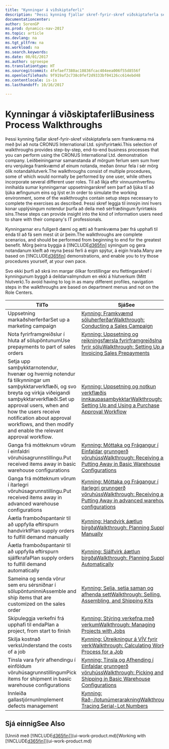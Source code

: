 ```yaml
---
title: "Kynningar á viðskiptaferli"
description: "Þessi kynning fjallar skref-fyrir-skref viðskiptaferla sem framkvæma má með því að nota CRONUS International Ltd. sýnifyrirtæki. Leiðbeiningarnar samanstanda af mörgum ferlum sem sum hver eru venjulega framkvæmd af einum notanda, meðan önnur fela í sér mörg ólík notandahlutverk. Til að líkja eftir vinnuumhverfinu innihalda sumar kynningarnar uppsetningarskref sem þarf að ljúka til að ljúka æfingunum eins og lýst er. Þessi skref leggja til innsýn inní hvers konar upplýsingum notendur þurfa að deila með sérfræðingum fyrirtækis síns."
documentationcenter: 
author: SorenGP
ms.prod: dynamics-nav-2017
ms.topic: article
ms.devlang: na
ms.tgt_pltfrm: na
ms.workload: na
ms.search.keywords: 
ms.date: 08/01/2017
ms.author: sgroespe
ms.translationtype: HT
ms.sourcegitcommit: 4fefaef7380ac10836fcac404eea006f55d8556f
ms.openlocfilehash: 9f919af2c738c0fef2d9333bf04126cc614ebd48
ms.contentlocale: is-is
ms.lasthandoff: 10/16/2017

---
```

# <a name="business-process-walkthroughs"></a><span data-ttu-id="26a72-106">Kynningar á viðskiptaferli</span><span class="sxs-lookup"><span data-stu-id="26a72-106">Business Process Walkthroughs</span></span>
<span data-ttu-id="26a72-107">Þessi kynning fjallar skref-fyrir-skref viðskiptaferla sem framkvæma má með því að nota CRONUS International Ltd. sýnifyrirtæki.</span><span class="sxs-lookup"><span data-stu-id="26a72-107">This selection of walkthroughs provides step-by-step, end-to-end business processes that you can perform using the CRONUS International Ltd. demonstration company.</span></span> <span data-ttu-id="26a72-108">Leiðbeiningarnar samanstanda af mörgum ferlum sem sum hver eru venjulega framkvæmd af einum notanda, meðan önnur fela í sér mörg ólík notandahlutverk.</span><span class="sxs-lookup"><span data-stu-id="26a72-108">The walkthroughs consist of multiple procedures, some of which would normally be performed by one user, while others incorporate several different user roles.</span></span> <span data-ttu-id="26a72-109">Til að líkja eftir vinnuumhverfinu innihalda sumar kynningarnar uppsetningarskref sem þarf að ljúka til að ljúka æfingunum eins og lýst er.</span><span class="sxs-lookup"><span data-stu-id="26a72-109">In order to simulate the working environment, some of the walkthroughs contain setup steps necessary to complete the exercises as described.</span></span> <span data-ttu-id="26a72-110">Þessi skref leggja til innsýn inní hvers konar upplýsingum notendur þurfa að deila með sérfræðingum fyrirtækis síns.</span><span class="sxs-lookup"><span data-stu-id="26a72-110">These steps can provide insight into the kind of information users need to share with their company's IT professionals.</span></span>  

 <span data-ttu-id="26a72-111">Kynningarnar eru fullgerð dæmi og ætti að framkvæma þær frá upphafi til enda til að fá sem mest út úr þeim.</span><span class="sxs-lookup"><span data-stu-id="26a72-111">The walkthroughs are complete scenarios, and should be performed from beginning to end for the greatest benefit.</span></span> <span data-ttu-id="26a72-112">Mörg þeirra byggja á [!INCLUDE[d365fin](includes/d365fin_md.md)] sýningum og gera notandanum kleift að reyna þessi ferli á eigin spýtur, á eigin hraða.</span><span class="sxs-lookup"><span data-stu-id="26a72-112">Many are based on [!INCLUDE[d365fin](includes/d365fin_md.md)] demonstrations, and enable you to try those procedures yourself, at your own pace.</span></span>  

 <span data-ttu-id="26a72-113">Svo ekki þurfi að skrá inn margar ólíkar forstillingar eru flettingarskref í kynningunum byggð á deildarvalmyndum en ekki á hlutverkum (Mitt hlutverk).</span><span class="sxs-lookup"><span data-stu-id="26a72-113">To avoid having to log in as many different profiles, navigation steps in the walkthroughs are based on department menus and not on the Role Centers.</span></span>  

|<span data-ttu-id="26a72-114">Til</span><span class="sxs-lookup"><span data-stu-id="26a72-114">To</span></span>|<span data-ttu-id="26a72-115">Sjá</span><span class="sxs-lookup"><span data-stu-id="26a72-115">See</span></span>|  
|--------|---------|  
|<span data-ttu-id="26a72-116">Uppsetning markaðsherferðar</span><span class="sxs-lookup"><span data-stu-id="26a72-116">Set up a marketing campaign</span></span>|[<span data-ttu-id="26a72-117">Kynning: Framkvæmd söluherferðar</span><span class="sxs-lookup"><span data-stu-id="26a72-117">Walkthrough: Conducting a Sales Campaign</span></span>](walkthrough-conducting-a-sales-campaign.md)|  
|<span data-ttu-id="26a72-118">Nota fyrirframgreiðslur í hluta af sölupöntunum</span><span class="sxs-lookup"><span data-stu-id="26a72-118">Use prepayments to part of sales orders</span></span>|[<span data-ttu-id="26a72-119">Kynning: Uppsetning og reikningsfærsla fyrirframgreiðslna fyrir sölu</span><span class="sxs-lookup"><span data-stu-id="26a72-119">Walkthrough: Setting Up and Invoicing Sales Prepayments</span></span>](walkthrough-setting-up-and-invoicing-sales-prepayments.md)|  
|<span data-ttu-id="26a72-120">Setja upp samþykktarnotendur, hvenær og hvernig notendur fá tilkynningar um samþykktarverkflæði, og svo breyta og virkja viðeigandi samþykktarverkflæði.</span><span class="sxs-lookup"><span data-stu-id="26a72-120">Set up approval users, when and how the users receive notification about approval workflows, and then modify and enable the relevant approval workflow.</span></span>|[<span data-ttu-id="26a72-121">Kynning: Uppsetning og notkun verkflæðis innkaupasamþykktar</span><span class="sxs-lookup"><span data-stu-id="26a72-121">Walkthrough: Setting Up and Using a Purchase Approval Workflow</span></span>](walkthrough-setting-up-and-using-a-purchase-approval-workflow.md)|  
|<span data-ttu-id="26a72-122">Ganga frá mótteknum vörum í einfaldri vöruhúsagrunnstillingu.</span><span class="sxs-lookup"><span data-stu-id="26a72-122">Put received items away in basic warehouse configurations</span></span>|[<span data-ttu-id="26a72-123">Kynning: Móttaka og Frágangur í Einfaldar grunngerð vöruhúss</span><span class="sxs-lookup"><span data-stu-id="26a72-123">Walkthrough: Receiving and Putting Away in Basic Warehouse Configurations</span></span>](walkthrough-receiving-and-putting-away-in-basic-warehousing.md)|  
|<span data-ttu-id="26a72-124">Ganga frá mótteknum vörum í ítarlegri vöruhúsagrunnstillingu.</span><span class="sxs-lookup"><span data-stu-id="26a72-124">Put received items away in advanced warehouse configurations</span></span>|[<span data-ttu-id="26a72-125">Kynning: Móttaka og Frágangur í ítarlegri grunngerð vöruhúss</span><span class="sxs-lookup"><span data-stu-id="26a72-125">Walkthrough: Receiving and Putting Away in advanced warehouse configurations</span></span>](walkthrough-receiving-and-putting-away-in-advanced-warehousing.md)|  
|<span data-ttu-id="26a72-126">Áætla framboðspantanir til að uppfylla eftirspurn handvirkt</span><span class="sxs-lookup"><span data-stu-id="26a72-126">Plan supply orders to fulfill demand manually</span></span>|[<span data-ttu-id="26a72-127">Kynning: Handvirk áætlun birgða</span><span class="sxs-lookup"><span data-stu-id="26a72-127">Walkthrough: Planning Supplies Manually</span></span>](walkthrough-planning-supplies-manually.md)|  
|<span data-ttu-id="26a72-128">Áætla framboðspantanir til að uppfylla eftirspurn sjálfkrafa</span><span class="sxs-lookup"><span data-stu-id="26a72-128">Plan supply orders to fulfill demand automatically</span></span>|[<span data-ttu-id="26a72-129">Kynning: Sjálfvirk áætlun birgða</span><span class="sxs-lookup"><span data-stu-id="26a72-129">Walkthrough: Planning Supplies Automatically</span></span>](walkthrough-planning-supplies-automatically.md)|  
|<span data-ttu-id="26a72-130">Sameina og senda vörur sem eru sérsniðnar í sölupöntuninni</span><span class="sxs-lookup"><span data-stu-id="26a72-130">Assemble and ship items that are customized on the sales order</span></span>|[<span data-ttu-id="26a72-131">Kynning: Selja, setja saman og afhenda sett</span><span class="sxs-lookup"><span data-stu-id="26a72-131">Walkthrough: Selling, Assembling, and Shipping Kits</span></span>](walkthrough-selling-assembling-and-shipping-kits.md)|  
|<span data-ttu-id="26a72-132">Skipuleggja verkefni frá upphafi til enda</span><span class="sxs-lookup"><span data-stu-id="26a72-132">Plan a project, from start to finish</span></span>|[<span data-ttu-id="26a72-133">Kynning: Stýring verkefna með verkum</span><span class="sxs-lookup"><span data-stu-id="26a72-133">Walkthrough: Managing Projects with Jobs</span></span>](walkthrough-managing-projects-with-jobs.md)|  
|<span data-ttu-id="26a72-134">Skilja kostnað verks</span><span class="sxs-lookup"><span data-stu-id="26a72-134">Understand the costs of a job</span></span>|[<span data-ttu-id="26a72-135">Kynning: Útreikningur á VÍV fyrir verk</span><span class="sxs-lookup"><span data-stu-id="26a72-135">Walkthrough: Calculating Work in Process for a Job</span></span>](walkthrough-calculating-work-in-process-for-a-job.md)|  
|<span data-ttu-id="26a72-136">Tínsla vara fyrir afhendingu í einföldum vöruhúsagrunnstillingum</span><span class="sxs-lookup"><span data-stu-id="26a72-136">Pick items for shipment in basic warehouse configurations</span></span>|[<span data-ttu-id="26a72-137">Kynning: Tínsla og Afhending í Einfaldar grunngerð vöruhúss</span><span class="sxs-lookup"><span data-stu-id="26a72-137">Walkthrough: Picking and Shipping in Basic Warehouse Configurations</span></span>](walkthrough-picking-and-shipping-in-basic-warehousing.md)|  
|<span data-ttu-id="26a72-138">Innleiða gallastjórnun</span><span class="sxs-lookup"><span data-stu-id="26a72-138">Implement defects management</span></span>|[<span data-ttu-id="26a72-139">Kynning: Rað-/lotunúmerarakning</span><span class="sxs-lookup"><span data-stu-id="26a72-139">Walkthrough: Tracing Serial-Lot Numbers</span></span>](walkthrough-tracing-serial-lot-numbers.md)|  

## <a name="see-also"></a><span data-ttu-id="26a72-140">Sjá einnig</span><span class="sxs-lookup"><span data-stu-id="26a72-140">See Also</span></span>
<span data-ttu-id="26a72-141">[Unnið með [!INCLUDE[d365fin](includes/d365fin_md.md)]](ui-work-product.md)</span><span class="sxs-lookup"><span data-stu-id="26a72-141">[Working with [!INCLUDE[d365fin](includes/d365fin_md.md)]](ui-work-product.md)</span></span>  


